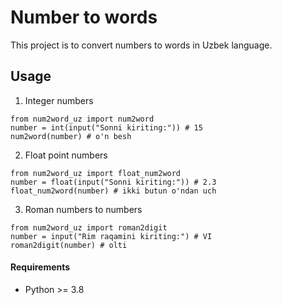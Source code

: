 # Number to words
This project is to convert numbers to words in Uzbek language.
## Usage
1. Integer numbers
```code
from num2word_uz import num2word
number = int(input("Sonni kiriting:")) # 15
num2word(number) # o'n besh
```
2. Float point numbers
```code
from num2word_uz import float_num2word
number = float(input("Sonni kiriting:")) # 2.3
float_num2word(number) # ikki butun o'ndan uch
```
3. Roman numbers to numbers
```code
from num2word_uz import roman2digit
number = input("Rim raqamini kiriting:") # VI
roman2digit(number) # olti
```
#### Requirements
- Python >= 3.8

